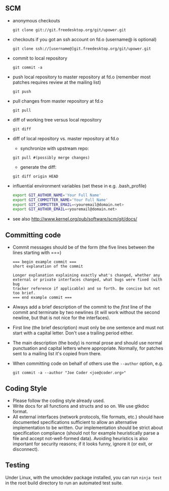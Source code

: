 ## SCM

- anonymous checkouts  

  ```console
  git clone git://git.freedesktop.org/git/upower.git
  ```

- checkouts if you got an ssh account on fd.o (username@ is optional)  

  ```console
  git clone ssh://[username@]git.freedesktop.org/git/upower.git
  ```

- commit to local repository  

  ```console
  git commit -a
  ```

- push local repository to master repository at fd.o (remember most patches
  requires review at the mailing list)  

  ```console
  git push
  ```

- pull changes from master repository at fd.o  

  ```console
  git pull
  ```

- diff of working tree versus local repository  

  ```console
  git diff
  ```

- diff of local repository vs. master repository at fd.o
  - synchronize with upstream repo:  

  ```console
  git pull #(possibly merge changes)
  ```

  - generate the diff:  

  ```console
  git diff origin HEAD
  ```

- influential environment variables (set these in e.g. .bash_profile)

  ```bash
  export GIT_AUTHOR_NAME='Your Full Name'
  export GIT_COMMITTER_NAME='Your Full Name'
  export GIT_COMMITTER_EMAIL=<youremail@domain.net>
  export GIT_AUTHOR_EMAIL=<youremail@domain.net>
  ```

- see also
  <http://www.kernel.org/pub/software/scm/git/docs/>

## Committing code

- Commit messages should be of the form (the five lines between the
  lines starting with ===)

  ```text
  === begin example commit ===
  short explanation of the commit  
  
  Longer explanation explaining exactly what's changed, whether any
  external or private interfaces changed, what bugs were fixed (with bug
  tracker reference if applicable) and so forth. Be concise but not too brief.
  === end example commit ===
  ```

- Always add a brief description of the commit to the _first_ line of
  the commit and terminate by two newlines (it will work without the
  second newline, but that is not nice for the interfaces).
- First line (the brief description) must only be one sentence and
  must not start with a capital letter. Don't use a trailing period
  either.
- The main description (the body) is normal prose and should use normal
  punctuation and capital letters where appropriate. Normally, for patches
  sent to a mailing list it's copied from there.
- When committing code on behalf of others use the `--author` option, e.g.  

  ```console
  git commit -a --author "Joe Coder <joe@coder.org>"
  ```

## Coding Style

- Please follow the coding style already used.
- Write docs for all functions and structs and so on. We use gtkdoc format.
- All external interfaces (network protocols, file formats, etc.)
  should have documented specifications sufficient to allow an
  alternative implementation to be written. Our implementation should
  be strict about specification compliance (should not for example
  heuristically parse a file and accept not-well-formed
  data). Avoiding heuristics is also important for security reasons;
  if it looks funny, ignore it (or exit, or disconnect).

## Testing

Under Linux, with the umockdev package installed, you can run `ninja test`
in the root build directory to run an automated test suite.
